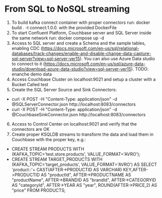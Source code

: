 # From SQL to NoSQL streaming

1) To build kafka connect container with proper connectors run: docker build . -t connect:1.0.0. with the provided DockerFile
2) To start Confluent Platform, Couchbase server and SQL Server inside the same network run: docker compose up -d
3) Access to SQL server and create a Schema and the sample tables, enabling CDC (https://docs.microsoft.com/en-us/sql/relational-databases/track-changes/enable-and-disable-change-data-capture-sql-server?view=sql-server-ver15). You can also use Azure Data studio to connect to it (https://docs.microsoft.com/en-us/sql/azure-data-studio/download-azure-data-studio?view=sql-server-ver15).  TODO: enanche demo data
4) Access Couchbase Cluster on localhost:9021 and setup a cluster with a Bucket Called test
5) Create the SQL Server Source and Sink Connectors:
*  curl -X POST -H "Content-Type: application/json" -d @SQLServerConnector.json http://localhost:8083/connectors  
 *  curl -X POST -H "Content-Type: application/json" -d @CouchbaseSinkConnector.json http://localhost:8083/connectors
6) Access to Control Center on localhost:9021 and verify that the connectors are OK
7) Create proper KSQLDB streams to transform the data and load them in Couchbase with the proper key, e.g.:
* CREATE STREAM PRODUCTS WITH (KAFKA_TOPIC='test.store.products', VALUE_FORMAT='AVRO');
* CREATE STREAM TARGET_PRODUCTS WITH (KAFKA_TOPIC='target_products', VALUE_FORMAT='AVRO') AS SELECT 'product::'+ CAST(AFTER->PRODUCTID AS VARCHAR)  KEY,AFTER->PRODUCTID AS "productId", AFTER->PRODUCTNAME AS "productName", AFTER->BRANDID AS "brandId", AFTER->CATEGORYID AS "categoryId", AFTER->YEAR AS "year", ROUND(AFTER->PRICE,2) AS "price" FROM PRODUCTS;  
 
